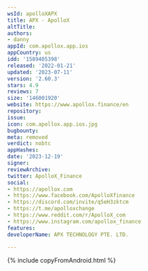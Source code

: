 ```yaml
---
wsId: apolloXAPX
title: APX - ApolloX
altTitle: 
authors:
- danny
appId: com.apollox.app.ios
appCountry: us
idd: '1589405398'
released: '2022-01-21'
updated: '2023-07-11'
version: '2.60.3'
stars: 4.9
reviews: 7
size: '146001920'
website: https://www.apollox.finance/en
repository: 
issue: 
icon: com.apollox.app.ios.jpg
bugbounty: 
meta: removed
verdict: nobtc
appHashes: 
date: '2023-12-19'
signer: 
reviewArchive: 
twitter: ApolloX_Finance
social:
- https://apollox.com
- https://www.facebook.com/ApolloXfinance
- https://discord.com/invite/q5eH3zktcm
- https://t.me/apolloxchange
- https://www.reddit.com/r/ApolloX_com
- https://www.instagram.com/apollox_finance
features: 
developerName: APX TECHNOLOGY PTE. LTD.

---
```


{% include copyFromAndroid.html %}
